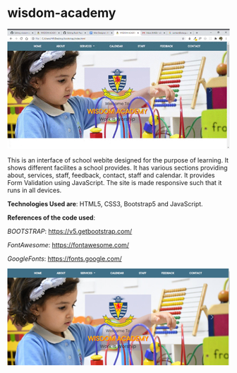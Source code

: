 # wisdom-academy
![](video.gif)

This is an interface of school webite designed for the purpose of learning. It shows different facilites a school provides. It has various sections providing about, services, staff, feedback, contact, staff and calendar. It provides Form Validation using JavaScript.
The site is made responsive such that it runs in all devices.


**Technologies Used are**: HTML5, CSS3, Bootstrap5 and JavaScript.

**References of the code used**:

*BOOTSTRAP*: https://v5.getbootstrap.com/

*FontAwesome*: https://fontawesome.com/

*GoogleFonts*: https://fonts.google.com/

![](design-preview/a.png)



